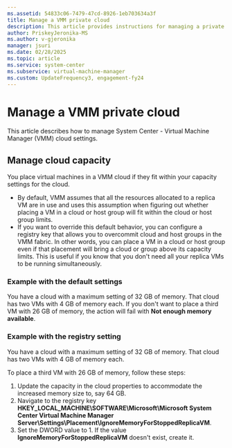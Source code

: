 ```yaml
---
ms.assetid: 54833c06-7479-47cd-8926-1eb703634a3f
title: Manage a VMM private cloud
description: This article provides instructions for managing a private cloud in the VMM fabric
author: PriskeyJeronika-MS
ms.author: v-gjeronika
manager: jsuri
ms.date: 02/28/2025
ms.topic: article
ms.service: system-center
ms.subservice: virtual-machine-manager
ms.custom: UpdateFrequency3, engagement-fy24
---
```


# Manage a VMM private cloud



This article describes how to manage System Center - Virtual Machine Manager (VMM) cloud settings.

## Manage cloud capacity

You place virtual machines in a VMM cloud if they fit within your capacity settings for the cloud.

- By default, VMM assumes that all the resources allocated to a replica VM are in use and uses this assumption when figuring out whether placing a VM in a cloud or host group will fit within the cloud or host group limits.
- If you want to override this default behavior, you can configure a registry key that allows you to overcommit cloud and host groups in the VMM fabric. In other words, you can place a VM in a cloud or host group even if that placement will bring a cloud or group above its capacity limits. This is useful if you know that you don't need all your replica VMs to be running simultaneously.

### Example with the default settings

You have a cloud with a maximum setting of 32 GB of memory. That cloud has two VMs with 4 GB of memory each. If you don't want to place a third VM with 26 GB of memory, the action will fail with **Not enough memory available**.

### Example with the registry setting

You have a cloud with a maximum setting of 32 GB of memory. That cloud has two VMs with 4 GB of memory each.

To place a third VM with 26 GB of memory, follow these steps:

1. Update the capacity in the cloud properties to accommodate the increased memory size to, say 64 GB.
2. Navigate to the registry key **HKEY_LOCAL_MACHINE\SOFTWARE\Microsoft\Microsoft System Center Virtual Machine Manager Server\Settings\Placement\IgnoreMemoryForStoppedReplicaVM**.
3. Set the DWORD value to 1. If the value **IgnoreMemoryForStoppedReplicaVM** doesn't exist, create it.
